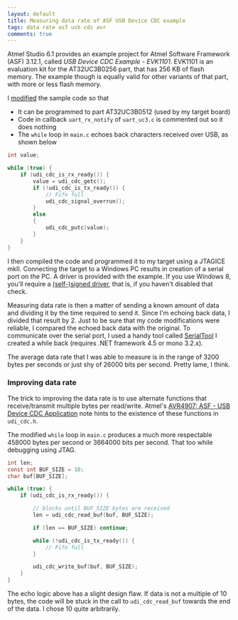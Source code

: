 ```yaml
---
layout: default
title: Measuring data rate of ASF USB Device CDC example
tags: data rate asf usb cdc avr
comments: true
---
```


Atmel Studio 6.1 provides an example project for Atmel Software Framework (ASF) 3.12.1, called _USB Device CDC Example - EVK1101_. EVK1101 is an evaluation kit for the AT32UC3B0256 part, that has 256 KB of flash memory. The example though is equally valid for other variants of that part, with more or less flash memory.

I [modified](https://github.com/tewarid/avr32-usb-device-cdc-example) the sample code so that

* It can be programmed to part AT32UC3B0512 (used by my target board)
* Code in callback `uart_rx_notify` of `uart_uc3.c` is commented out so it does nothing
* The `while` loop in `main.c` echoes back characters received over USB, as shown below

```c
int value;

while (true) {
    if (udi_cdc_is_rx_ready()) {
        value = udi_cdc_getc();
        if (!udi_cdc_is_tx_ready()) {
            // Fifo full
            udi_cdc_signal_overrun();
        }
        else
        {
            udi_cdc_putc(value);
        }
    }
}
```

I then compiled the code and programmed it to my target using a JTAGICE mkII. Connecting the target to a Windows PC results in creation of a serial port on the PC. A driver is provided with the example. If you use Windows 8, you'll require a [(self-)signed driver](https://github.com/tewarid/atmel-usb-cdc-virtual-com-driver), that is, if you haven't disabled that check.

Measuring data rate is then a matter of sending a known amount of data and dividing it by the time required to send it. Since I'm echoing back data, I divided that result by 2\. Just to be sure that my code modifications were reliable, I compared the echoed back data with the original. To communicate over the serial port, I used a handy tool called [SerialTool](https://github.com/tewarid/net-tools/tree/master/SerialTool) I created a while back (requires .NET framework 4.5 or mono 3.2.x).

The average data rate that I was able to measure is in the range of 3200 bytes per seconds or just shy of 26000 bits per second. Pretty lame, I think.

### Improving data rate

The trick to improving the data rate is to use alternate functions that receive/transmit multiple bytes per read/write. Atmel's [AVR4907: ASF - USB Device CDC Application](http://www.microchip.com/wwwappnotes/appnotes.aspx?appnote=en591824) note hints to the existence of these functions in `udi_cdc.h`.

The modified `while` loop in `main.c` produces a much more respectable 458000 bytes per second or 3664000 bits per second. That too while debugging using JTAG.

```c
int len;
const int BUF_SIZE = 10;
char buf[BUF_SIZE];

while (true) {
    if (udi_cdc_is_rx_ready()) {

        // blocks until BUF_SIZE bytes are received
        len = udi_cdc_read_buf(buf, BUF_SIZE);

        if (len == BUF_SIZE) continue;

        while (!udi_cdc_is_tx_ready()) {
            // Fifo full
        }

        udi_cdc_write_buf(buf, BUF_SIZE);
    }
}
```

The echo logic above has a slight design flaw. If data is not a multiple of 10 bytes, the code will be stuck in the call to `udi_cdc_read_buf` towards the end of the data. I chose 10 quite arbitrarily.
